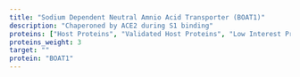 ```yaml
---
title: "Sodium Dependent Neutral Amnio Acid Transporter (BOAT1)"
description: "Chaperoned by ACE2 during S1 binding"
proteins: ["Host Proteins", "Validated Host Proteins", "Low Interest Proteins"]
proteins_weight: 3
target: ""
protein: "BOAT1"
---
```

